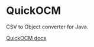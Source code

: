QuickOCM
========

CSV to Object converter for Java.

[QuickOCM docs](http://mkhanal.github.io/quickocm/)
